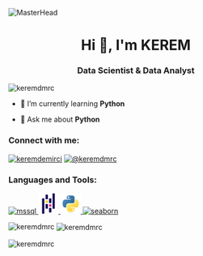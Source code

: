 ![MasterHead](https://camo.githubusercontent.com/5a51e293c9f568a66c3ccf3f4eb397c77706120b077be0cabca9f0bd271374dd/68747470733a2f2f6d656469612e6c6963646e2e636f6d2f646d732f696d6167652f4334443132415145536a37322d733567454b672f61727469636c652d636f7665725f696d6167652d736872696e6b5f3630305f323030302f302f313632363735333836373131303f653d3231343734383336343726763d6265746126743d4b6637594175775a74794347594c4e63682d4d676335654f432d376837754c5f646e424149677341465251)

<h1 align="center">Hi 👋, I'm KEREM</h1>
<h3 align="center">Data Scientist & Data Analyst</h3>

<p align="left"> <img src="https://komarev.com/ghpvc/?username=keremdmrc&label=Profile%20views&color=0e75b6&style=flat" alt="keremdmrc" /> </p>

- 🌱 I’m currently learning **Python**

- 💬 Ask me about **Python**

<h3 align="left">Connect with me:</h3>
<p align="left">
<a href="https://linkedin.com/in/keremdemirci" target="blank"><img align="center" src="https://raw.githubusercontent.com/rahuldkjain/github-profile-readme-generator/master/src/images/icons/Social/linked-in-alt.svg" alt="keremdemirci" height="30" width="40" /></a>
<a href="https://medium.com/@keremdmrc" target="blank"><img align="center" src="https://raw.githubusercontent.com/rahuldkjain/github-profile-readme-generator/master/src/images/icons/Social/medium.svg" alt="@keremdmrc" height="30" width="40" /></a>
</p>

<h3 align="left">Languages and Tools:</h3>
<p align="left"> <a href="https://www.microsoft.com/en-us/sql-server" target="_blank" rel="noreferrer"> <img src="https://www.svgrepo.com/show/303229/microsoft-sql-server-logo.svg" alt="mssql" width="40" height="40"/> </a> <a href="https://pandas.pydata.org/" target="_blank" rel="noreferrer"> <img src="https://raw.githubusercontent.com/devicons/devicon/2ae2a900d2f041da66e950e4d48052658d850630/icons/pandas/pandas-original.svg" alt="pandas" width="40" height="40"/> </a> <a href="https://www.python.org" target="_blank" rel="noreferrer"> <img src="https://raw.githubusercontent.com/devicons/devicon/master/icons/python/python-original.svg" alt="python" width="40" height="40"/> </a> <a href="https://seaborn.pydata.org/" target="_blank" rel="noreferrer"> <img src="https://seaborn.pydata.org/_images/logo-mark-lightbg.svg" alt="seaborn" width="40" height="40"/> </a> </p>

<p><img align="left" src="https://github-readme-stats.vercel.app/api/top-langs?username=keremdmrc&show_icons=true&locale=en&layout=compact" alt="keremdmrc" /></p>

<p>&nbsp;<img align="center" src="https://github-readme-stats.vercel.app/api?username=keremdmrc&show_icons=true&locale=en" alt="keremdmrc" /></p>

<p><img align="center" src="https://github-readme-streak-stats.herokuapp.com/?user=keremdmrc&" alt="keremdmrc" /></p>
